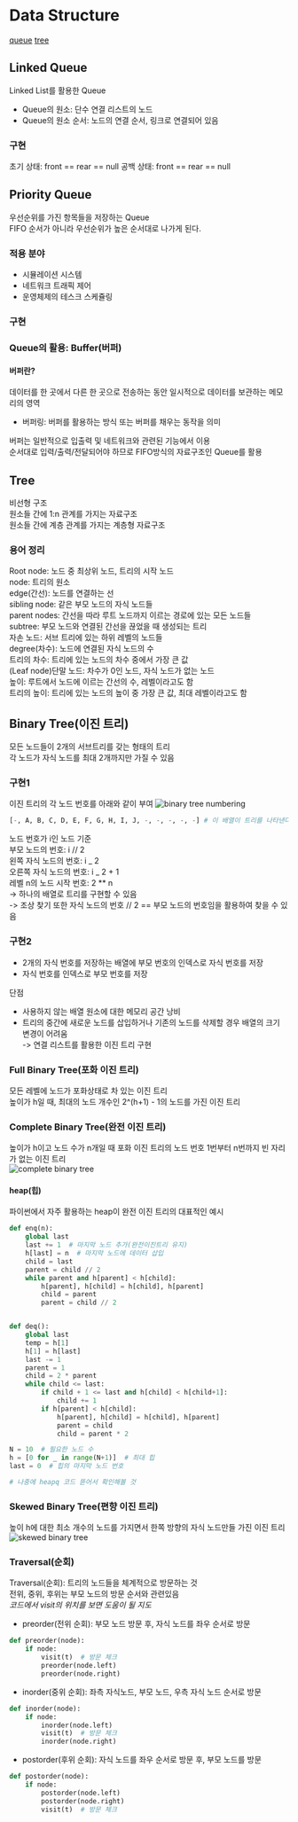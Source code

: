 # Data Structure

[queue](#queuelinear)
[tree](#tree)

## Linked Queue

Linked List를 활용한 Queue

- Queue의 원소: 단수 연결 리스트의 노드
- Queue의 원소 순서: 노드의 연결 순서, 링크로 연결되어 있음

### 구현

초기 상태: front == rear == null
공백 상태: front == rear == null

<!-- 추후 코드도 찾아서 추가할 것 -->

## Priority Queue

우선순위를 가진 항목들을 저장하는 Queue  
FIFO 순서가 아니라 우선순위가 높은 순서대로 나가게 된다.

### 적용 분야

- 시뮬레이션 시스템
- 네트워크 트래픽 제어
- 운영체제의 테스크 스케쥴링

### 구현

<!-- 추후 추가할 것 -->

### Queue의 활용: Buffer(버퍼)

#### 버퍼란?

데이터를 한 곳에서 다른 한 곳으로 전송하는 동안 일시적으로 데이터를 보관하는 메모리의 영역

- 버퍼링: 버퍼를 활용하는 방식 또는 버퍼를 채우는 동작을 의미

버퍼는 일반적으로 입출력 및 네트워크와 관련된 기능에서 이용  
순서대로 입력/출력/전달되어야 하므로 FIFO방식의 자료구조인 Queue를 활용

## Tree

비선형 구조  
원소들 간에 1:n 관계를 가지는 자료구조  
원소들 간에 계층 관계를 가지는 계층형 자료구조

### 용어 정리

Root node: 노드 중 최상위 노드, 트리의 시작 노드  
node: 트리의 원소  
edge(간선): 노드를 연결하는 선  
sibling node: 같은 부모 노드의 자식 노드들  
parent nodes: 간선을 따라 루트 노드까지 이르는 경로에 있는 모든 노드들  
subtree: 부모 노드와 연결된 간선을 끊었을 때 생성되는 트리  
자손 노드: 서브 트리에 있는 하위 레벨의 노드들  
degree(차수): 노드에 연결된 자식 노드의 수  
트리의 차수: 트리에 있는 노드의 차수 중에서 가장 큰 값  
(Leaf node)단말 노드: 차수가 0인 노드, 자식 노드가 없는 노드  
높이: 루트에서 노드에 이르는 간선의 수, 레벨이라고도 함  
트리의 높이: 트리에 있는 노드의 높이 중 가장 큰 값, 최대 레벨이라고도 함

## Binary Tree(이진 트리)

모든 노드들이 2개의 서브트리를 갖는 형태의 트리  
각 노드가 자식 노드를 최대 2개까지만 가질 수 있음

### 구현1

이진 트리의 각 노드 번호를 아래와 같이 부여
![binary tree numbering](./img/binary_tree_numbering.png)

```python
[-, A, B, C, D, E, F, G, H, I, J, -, -, -, -, -] # 이 배열이 트리를 나타낸다.
```

노드 번호가 i인 노드 기준  
부모 노드의 번호: i // 2  
왼쪽 자식 노드의 번호: i _ 2  
오른쪽 자식 노드의 번호: i _ 2 + 1  
레벨 n의 노드 시작 번호: 2 \*\* n  
-> 하나의 배열로 트리를 구현할 수 있음  
-> 조상 찾기 또한 자식 노드의 번호 // 2 == 부모 노드의 번호임을 활용하여 찾을 수 있음

### 구현2

- 2개의 자식 번호를 저장하는 배열에 부모 번호의 인덱스로 자식 번호를 저장
- 자식 번호를 인덱스로 부모 번호를 저장

단점

- 사용하지 않는 배열 원소에 대한 메모리 공간 낭비
- 트리의 중간에 새로운 노드를 삽입하거나 기존의 노드를 삭제할 경우 배열의 크기 변경이 어려움  
  -> 연결 리스트를 활용한 이진 트리 구현

### Full Binary Tree(포화 이진 트리)

모든 레벨에 노드가 포화상태로 차 있는 이진 트리  
높이가 h일 때, 최대의 노드 개수인 2^(h+1) - 1의 노드를 가진 이진 트리

### Complete Binary Tree(완전 이진 트리)

높이가 h이고 노드 수가 n개일 때 포화 이진 트리의 노드 번호 1번부터 n번까지 빈 자리가 없는 이진 트리  
![complete binary tree](./img/complete_binary_tree.png)

#### heap(힙)

파이썬에서 자주 활용하는 heap이 완전 이진 트리의 대표적인 예시

```python
def enq(n):
    global last
    last += 1  # 마지막 노드 추가(완전이진트리 유지)
    h[last] = n  # 마지막 노드에 데이터 삽입
    child = last
    parent = child // 2
    while parent and h[parent] < h[child]:
        h[parent], h[child] = h[child], h[parent]
        child = parent
        parent = child // 2


def deq():
    global last
    temp = h[1]
    h[1] = h[last]
    last -= 1
    parent = 1
    child = 2 * parent
    while child <= last:
        if child + 1 <= last and h[child] < h[child+1]:
            child += 1
        if h[parent] < h[child]:
            h[parent], h[child] = h[child], h[parent]
            parent = child
            child = parent * 2

N = 10  # 필요한 노드 수
h = [0 for _ in range(N+1)]  # 최대 힙
last = 0  # 힙의 마지막 노드 번호

# 나중에 heapq 코드 뜯어서 확인해볼 것
```

### Skewed Binary Tree(편향 이진 트리)

높이 h에 대한 최소 개수의 노드를 가지면서 한쪽 방향의 자식 노드만들 가진 이진 트리  
![skewed binary tree](./img/skewed_binary_tree.png)

### Traversal(순회)

Traversal(순회): 트리의 노드들을 체계적으로 방문하는 것  
전위, 중위, 후위는 부모 노드의 방문 순서와 관련있음  
_코드에서 visit의 위치를 보면 도움이 될 지도_

- preorder(전위 순회): 부모 노드 방문 후, 자식 노드를 좌우 순서로 방문

```python
def preorder(node):
    if node:
        visit(t)  # 방문 체크
        preorder(node.left)
        preorder(node.right)
```

- inorder(중위 순회): 좌측 자식노드, 부모 노드, 우측 자식 노드 순서로 방문

```python
def inorder(node):
    if node:
        inorder(node.left)
        visit(t)  # 방문 체크
        inorder(node.right)
```

- postorder(후위 순회): 자식 노드를 좌우 순서로 방문 후, 부모 노드를 방문

```python
def postorder(node):
    if node:
        postorder(node.left)
        postorder(node.right)
        visit(t)  # 방문 체크
```
